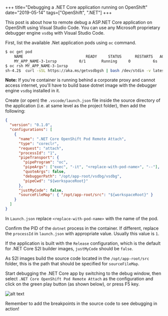+++
title="Debugging a .NET Core application running on OpenShift"
date="2019-05-14"
tags=["OpenShift", ".NET"]
+++

This post is about how to remote debug a ASP.NET Core application on OpenShift using Visual Studio Code. You can use any Microsoft proprietary debugger engine `vsdbg` with Visual Studio Code.

First, list the available .Net application pods using `oc` command.

```bash
$ oc get pod
    NAME                            READY     STATUS      RESTARTS   AGE
    MY_APP_NAME-3-1xrsp          0/1       Running     0          6s
$ oc rsh MY_APP_NAME-3-1xrsp
sh-4.2$  curl -sSL https://aka.ms/getvsdbgsh | bash /dev/stdin -v latest -l /opt/app-root/vsdbg -r linux-x64
```

**Note:** If you're container is running behind a corporate proxy and cannot access internet, you'll have to build base dotnet image with the debugger engine `vsdbg` installed in it.

Create (or open) the `.vscode/launch.json` file inside the source directory of the application (i.e. at same level as the project folder), then add the following:

```json
{
  "version": "0.1.0",
  "configurations": [
    {
      "name": ".NET Core OpenShift Pod Remote Attach",
      "type": "coreclr",
      "request": "attach",
      "processId": "1",
      "pipeTransport": {
        "pipeProgram": "oc",
        "pipeArgs": ["exec", "-it", "<replace-with-pod-name>", "--"],
        "quoteArgs": false,
        "debuggerPath": "/opt/app-root/vsdbg/vsdbg",
        "pipeCwd": "${workspaceRoot}"
      },
      "justMyCode": false,
      "sourceFileMap": { "/opt/app-root/src": "${workspaceRoot}" }
    }
  ]
}
```

In `Launch.json` replace `<replace-with-pod-name>` with the name of the pod.

Confirm the PID of the `dotnet` process in the container. If different, replace the `processId` in `launch.json` with appropriate value. Usually this value is `1`.

If the application is built with the `Release` configuration, which is the default for .NET Core S2I builder images, `justMyCode` should be `false`.

As S2I images build the source code located in the `/opt/app-root/src` folder, this is the path that should be specified for `sourceFileMap`.

Start debugging the .NET Core app by switching to the debug window, then select `.NET Core OpenShift Pod Remote Attach` as the configuration and click on the green play button (as shown below), or press F5 key.

![alt text](/images/debug-config.png "Debug .NET CORE")

Remember to add the breakpoints in the source code to see debugging in action!
